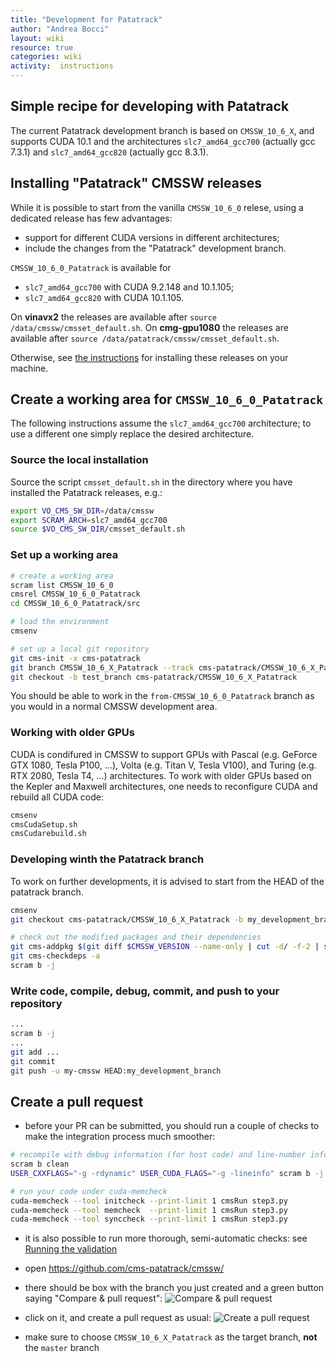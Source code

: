 ```yaml
---
title: "Development for Patatrack"
author: "Andrea Bocci"
layout: wiki
resource: true
categories: wiki
activity:  instructions
---
```


## Simple recipe for developing with Patatrack
The current Patatrack development branch is based on `CMSSW_10_6_X`, and supports CUDA 10.1 and the architectures
`slc7_amd64_gcc700` (actually gcc 7.3.1) and `slc7_amd64_gcc820` (actually gcc 8.3.1).


## Installing "Patatrack" CMSSW releases
While it is possible to start from the vanilla `CMSSW_10_6_0` relese, using a dedicated release has few advantages:
  - support for different CUDA versions in different architectures;
  - include the changes from the "Patatrack" development branch.

`CMSSW_10_6_0_Patatrack` is available for
  - `slc7_amd64_gcc700` with CUDA 9.2.148 and 10.1.105;
  - `slc7_amd64_gcc820` with CUDA 10.1.105.

On **vinavx2** the releases are available after `source /data/cmssw/cmsset_default.sh`.
On **cmg-gpu1080** the releases are available after `source /data/patatrack/cmssw/cmsset_default.sh`.

Otherwise, see [the instructions](PatatrackReleases.md) for installing these releases on your machine.


## Create a working area for `CMSSW_10_6_0_Patatrack`

The following instructions assume the `slc7_amd64_gcc700` architecture; to use a different one simply replace the desired architecture.

### Source the local installation
Source the script `cmsset_default.sh` in the directory where you have installed the Patatrack releases, e.g.:

```bash
export VO_CMS_SW_DIR=/data/cmssw
export SCRAM_ARCH=slc7_amd64_gcc700
source $VO_CMS_SW_DIR/cmsset_default.sh
```

### Set up a working area
```bash
# create a working area
scram list CMSSW_10_6_0
cmsrel CMSSW_10_6_0_Patatrack
cd CMSSW_10_6_0_Patatrack/src

# load the environment
cmsenv

# set up a local git repository
git cms-init -x cms-patatrack
git branch CMSSW_10_6_X_Patatrack --track cms-patatrack/CMSSW_10_6_X_Patatrack
git checkout -b test_branch cms-patatrack/CMSSW_10_6_X_Patatrack
```

You should be able to work in the `from-CMSSW_10_6_0_Patatrack` branch as you would in a normal CMSSW development area.


### Working with older GPUs
CUDA is condifured in CMSSW to support GPUs with Pascal (e.g. GeForce GTX 1080, Tesla P100, ...),
Volta (e.g. Titan V, Tesla V100), and Turing (e.g. RTX 2080, Tesla T4, ...) architectures.
To work with older GPUs based on the Kepler and Maxwell architectures, one needs to reconfigure
CUDA and rebuild all CUDA code:
```bash
cmsenv
cmsCudaSetup.sh
cmsCudarebuild.sh
```


### Developing winth the Patatrack branch
To work on further developments, it is advised to start from the HEAD of the patatrack branch.

```bash
cmsenv
git checkout cms-patatrack/CMSSW_10_6_X_Patatrack -b my_development_branch

# check out the modified packages and their dependencies
git cms-addpkg $(git diff $CMSSW_VERSION --name-only | cut -d/ -f-2 | sort -u)
git cms-checkdeps -a
scram b -j
```


### Write code, compile, debug, commit, and push to your repository
```bash
...
scram b -j
...
git add ...
git commit
git push -u my-cmssw HEAD:my_development_branch
```


## Create a pull request
  - before your PR can be submitted, you should run a couple of checks to make the integration process much smoother:
  ```bash
  # recompile with debug information (for host code) and line-number information (for device code)
  scram b clean
  USER_CXXFLAGS="-g -rdynamic" USER_CUDA_FLAGS="-g -lineinfo" scram b -j
  
  # run your code under cuda-memcheck
  cuda-memcheck --tool initcheck --print-limit 1 cmsRun step3.py
  cuda-memcheck --tool memcheck  --print-limit 1 cmsRun step3.py
  cuda-memcheck --tool synccheck --print-limit 1 cmsRun step3.py
  ```

  - it is also possible to run more thorough, semi-automatic checks: see [Running the validation](PatatrackValidation.md)

  - open https://github.com/cms-patatrack/cmssw/

  - there should be box with the branch you just created and a green button saying "Compare & pull request":
    ![Compare & pull request](screenshot1.png "Compare & pull request")

  - click on it, and create a pull request as usual:
    ![Create a pull request](screenshot2.png "Create a request")

  - make sure to choose `CMSSW_10_6_X_Patatrack` as the target branch, **not** the `master` branch

